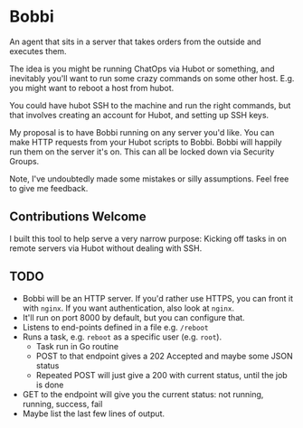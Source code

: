 # Bobbi

An agent that sits in a server that takes orders from the outside and executes them.

The idea is you might be running ChatOps via Hubot or something, and inevitably you'll want to run some crazy commands on some other host.  E.g. you might want to reboot a host from hubot.

You could have hubot SSH to the machine and run the right commands, but that involves creating an account for Hubot, and setting up SSH keys.

My proposal is to have Bobbi running on any server you'd like.  You can make HTTP requests from your Hubot scripts to Bobbi.  Bobbi will happily run them on the server it's on.  This can all be locked down via Security Groups.  

Note, I've undoubtedly made some mistakes or silly assumptions.  Feel free to give me feedback.

## Contributions Welcome

I built this tool to help serve a very narrow purpose: Kicking off tasks in on
remote servers via Hubot without dealing with SSH.  

## TODO

- Bobbi will be an HTTP server.  If you'd rather use HTTPS, you can front it with `nginx`.  If you want authentication, also look at `nginx`.
- It'll run on port 8000 by default, but you can configure that.
- Listens to end-points defined in a file e.g. `/reboot`
- Runs a task, e.g. `reboot` as a specific user (e.g. `root`).
  - Task run in Go routine
  - POST to that endpoint gives a 202 Accepted and maybe some JSON status
  - Repeated POST will just give a 200 with current status, until the job is done
- GET to the endpoint will give you the current status: not running, running, success, fail
- Maybe list the last few lines of output.
